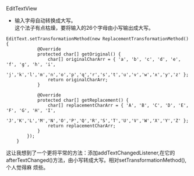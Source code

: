 EditTextView


* 输入字母自动转换成大写。   
这个法子有点枯燥，要将输入的26个字母由小写输出成大写。 
```
EditText.setTransformationMethod(new ReplacementTransformationMethod() {
            @Override
            protected char[] getOriginal() {
                char[] originalCharArr = { 'a', 'b', 'c', 'd', 'e', 'f', 'g', 'h', 'i', 
                'j','k','l','m','n','o','p','q','r','s','t','u','v','w','x','y','z' };
                return originalCharArr;
            }
 
            @Override
            protected char[] getReplacement() {
                char[] replacementCharArr = { 'A', 'B', 'C', 'D', 'E', 'F', 'G', 'H', 'I', 
                'J','K','L','M','N','O','P','Q','R','S','T','U','V','W','X','Y','Z' };
                return replacementCharArr;
            }
        });
    }
```
这让我想到了一个更将平常的方法：添加addTextChangedListener,在它的afterTextChanged()方法，由小写转成大写。相对setTransformationMethod(),个人觉得麻
烦些。